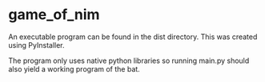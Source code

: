 # game_of_nim

An executable program can be found in the dist directory. This was created using PyInstaller.

The program only uses native python libraries so running main.py should also yield a working program of the bat.